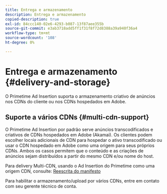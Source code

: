 ```yaml
---
title: Entrega e armazenamento
description: Entrega e armazenamento
copied-description: true
exl-id: 84ccc140-02e6-4293-b087-13f87aee355b
source-git-commit: e3ab3718add5ff1f31f8f72d8388a39a940f36a4
workflow-type: tm+mt
source-wordcount: '108'
ht-degree: 0%

---
```


# Entrega e armazenamento {#delivery-and-storage}

O Primetime Ad Insertion suporta o armazenamento criativo de anúncios nos CDNs do cliente ou nos CDNs hospedados em Adobe.

## Suporte a vários CDNs {#multi-cdn-support}

O Primetime Ad Insertion por padrão serve anúncios transcodificados e criativos de CDNs hospedados em Adobe (Akamai).  Os clientes podem escolher locais adicionais de CDN para hospedar o ativo transcodificado ou usar o CDN hospedado em Adobe como uma origem para seus próprios CDNs.  Ambos os casos permitem que o conteúdo e as criações de anúncios sejam distribuídos a partir do mesmo CDN e/ou nome do host.

Para delivery Multi-CDN, usando o Ad Insertion do Primetime como uma origem CDN, consulte: [Reescrita do manifesto](../technical-reference/manifest-rewriting.md)

Para habilitar o armazenamento/upload por vários CDNs, entre em contato com seu gerente técnico de conta.
